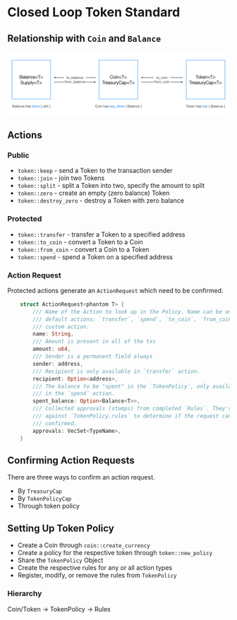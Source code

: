 # Closed Loop Token Standard

## Relationship with `Coin` and `Balance`

![Trinity](../images/trinity.png)

## Actions

### Public

- `token::keep` - send a Token to the transaction sender
- `token::join` - join two Tokens
- `token::split` - split a Token into two, specify the amount to split
- `token::zero` - create an empty (zero balance) Token
- `token::destroy_zero` - destroy a Token with zero balance

### Protected

- `token::transfer` - transfer a Token to a specified address
- `token::to_coin` - convert a Token to a Coin
- `token::from_coin` - convert a Coin to a Token
- `token::spend` - spend a Token on a specified address

### Action Request

Protected actions generate an `ActionRequest` which need to be confirmed. 

```rust
    struct ActionRequest<phantom T> {
        /// Name of the Action to look up in the Policy. Name can be one of the
        /// default actions: `transfer`, `spend`, `to_coin`, `from_coin` or a
        /// custom action.
        name: String,
        /// Amount is present in all of the txs
        amount: u64,
        /// Sender is a permanent field always
        sender: address,
        /// Recipient is only available in `transfer` action.
        recipient: Option<address>,
        /// The balance to be "spent" in the `TokenPolicy`, only available
        /// in the `spend` action.
        spent_balance: Option<Balance<T>>,
        /// Collected approvals (stamps) from completed `Rules`. They're matched
        /// against `TokenPolicy.rules` to determine if the request can be
        /// confirmed.
        approvals: VecSet<TypeName>,
    }
```
## Confirming Action Requests

There are three ways to confirm an action request. 

- By `TreasuryCap`
- By `TokenPolicyCap`
- Through token policy

## Setting Up Token Policy

- Create a Coin through `coin::create_currency`
- Create a policy for the respective token through `token::new_policy`
- Share the `TokenPolicy` Object 
- Create the respective rules for any or all action types
- Register, modify, or remove the rules from `TokenPolicy`

### Hierarchy

Coin/Token -> TokenPolicy -> Rules
